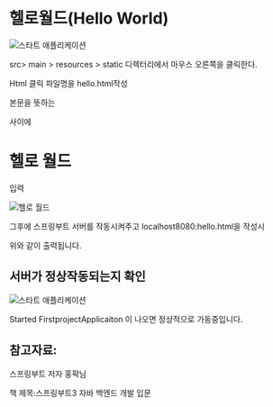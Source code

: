 헬로월드(Hello World)
===

![스타트 애플리케이션](https://github.com/kmh0128/SpringBoot/assets/100178951/3fa50455-b544-44b5-98e4-5171e3d59284)

src> main > resources > static 디렉터리에서 마우스 오른쪽을 클릭한다.

Html 클릭 파일명을 hello.html작성

본문을 뜻하는
<body></body>

사이에 <h1>헬로 월드</h1> 입력

![헬로 월드](https://github.com/kmh0128/SpringBoot/assets/100178951/5c4cff70-9a5e-4f18-b0b8-4cac9bd41c54)

그후에 스프링부트 서버를 작동시켜주고 localhost8080:hello.html을 작성시 

위와 같이 출력됩니다.

서버가 정상작동되는지 확인
--

![스타트 애플리케이션](https://github.com/kmh0128/SpringBoot/assets/100178951/b23983b5-047c-4d73-ab20-a10f4610f2a3)

Started FirstprojectApplicaiton 이 나오면 정상적으로 가동중입니다.


참고자료:
----
스프링부트 저자 홍팍님

책 제목:스프링부트3 자바 백엔드 개발 입문
